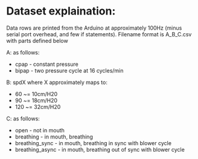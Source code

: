 # Dataset explaination:

Data rows are printed from the Arduino at approximately 100Hz (minus serial port overhead, and few if statements).
Filename format is A_B_C.csv with parts defined below

A: as follows:
 * cpap - constant pressure
 * bipap - two pressure cycle at 16 cycles/min

B: spdX where X approximately maps to:
 * 60 ~= 10cm/H20
 * 90 ~= 18cm/H20
 * 120 ~= 32cm/H20

C: as follows:
 * open - not in mouth
 * breathing - in mouth, breathing
 * breathing_sync - in mouth, breathing in sync with blower cycle
 * breathing_async - in mouth, breathing out of sync with blower cycle
